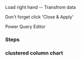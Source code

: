Load  right hand -- Transfrom data

Don't forget click 'Close & Apply'

Power Query Editor


### Steps

### clustered column chart
